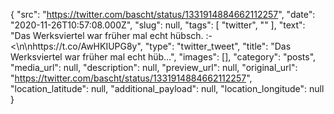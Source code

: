 {
  "src": "https://twitter.com/bascht/status/1331914884662112257",
  "date": "2020-11-26T10:57:08.000Z",
  "slug": null,
  "tags": [
    "twitter",
    ""
  ],
  "text": "Das Werksviertel war früher mal echt hübsch. :-&lt;\n\nhttps://t.co/AwHKIUPG8y",
  "type": "twitter_tweet",
  "title": "Das Werksviertel war früher mal echt hüb…",
  "images": [],
  "category": "posts",
  "media_url": null,
  "description": null,
  "preview_url": null,
  "original_url": "https://twitter.com/bascht/status/1331914884662112257",
  "location_latitude": null,
  "additional_payload": null,
  "location_longitude": null
}